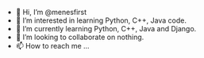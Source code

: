- 👋 Hi, I’m @menesfirst
- 👀 I’m interested in learning Python, C++, Java code.
- 🌱 I’m currently learning Python, C++, Java and Django.
- 💞️ I’m looking to collaborate on nothing.
- 📫 How to reach me ...

<!---
menesfirst/menesfirst is a ✨ special ✨ repository because its `README.md` (this file) appears on your GitHub profile.
You can click the Preview link to take a look at your changes.
--->
